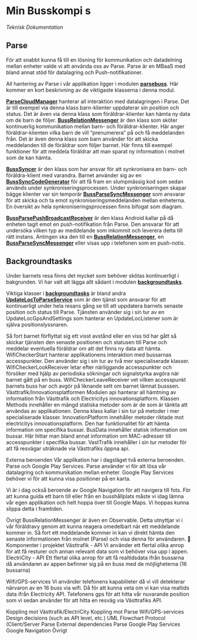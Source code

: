 # Min Busskompi s
*Teknisk Dokumentation*

## Parse
För att snabbt kunna få till en lösning för kommunikation och datadelning mellan enheter valde vi att använda oss av Parse. Parse är en MBaaS med bland annat stöd för datalagring och Push-notifikationer.

All hantering av Parse i vår applikation ligger i modulen **[parsebuss](https://github.com/maffan/MinBusskompis/tree/master/app/src/main/java/se/grupp4/minbusskompis/parsebuss)**. Här kommer en kort beskrivning av de viktigaste klasserna i denna modul.

**[ParseCloudManager](https://github.com/maffan/MinBusskompis/blob/master/app/src/main/java/se/grupp4/minbusskompis/parsebuss/ParseCloudManager.java)** hanterar all interaktion med datalagringen i Parse. Det är till exempel via denna klass barn-klienter uppdaterar sin position och status. Det är även via denna klass som föräldrar-klienter kan hämta ny data om de barn de följer.
**[BussRelationMessenger](https://github.com/maffan/MinBusskompis/blob/master/app/src/main/java/se/grupp4/minbusskompis/parsebuss/BussRelationMessenger.java)** är den klass som sköter kontinuerlig kommunikation mellan barn- och föräldrar-klienter. Här anger föräldrar-klienten vilka barn de vill “prenumerera” på och få meddelanden från. Det är även denna klass som barn använder för att skicka meddelanden till de föräldrar som följer barnet. Här finns till exempel funktioner för att meddela föräldrar att man sparat ny information i molnet som de kan hämta.

**[BussSyncer](https://github.com/maffan/MinBusskompis/blob/master/app/src/main/java/se/grupp4/minbusskompis/parsebuss/BussSyncer.java)** är den klass som har ansvar för att synkronisera en barn- och föräldra-klient med varandra. Barnet använder sig av en **[BussSyncCodeGenerator](https://github.com/maffan/MinBusskompis/blob/master/app/src/main/java/se/grupp4/minbusskompis/parsebuss/BussSyncCodeGenerator.java)** för att få fram en slumpmässig kod som sedan används under synkroniseringsprocessen. Under synkroniseringen skapar bägge klienter var sin temporär **[BussParseSyncMessenger](https://github.com/maffan/MinBusskompis/blob/master/app/src/main/java/se/grupp4/minbusskompis/parsebuss/BussParseSyncMessenger.java)** som ansvarar för att skicka och ta emot synkroniseringsmeddelanden mellan enheterna. En översikt av hela synkroniseringsprocessen finns bifogat som diagram.

**[BussParsePushBroadcastReceiver](https://github.com/maffan/MinBusskompis/blob/master/app/src/main/java/se/grupp4/minbusskompis/parsebuss/BussParsePushBroadcastReceiver.java)** är den klass Android kallar på då enheten tagit emot en push-notifikation från Parse. Den ansvarar för att undersöka vilken typ av meddelande som inkommit och leverera detta till rätt instans. Antingen ska den till en **[BussRelationMessenger](https://github.com/maffan/MinBusskompis/blob/master/app/src/main/java/se/grupp4/minbusskompis/parsebuss/BussRelationMessenger.java)**, en **[BussParseSyncMessenger](https://github.com/maffan/MinBusskompis/blob/master/app/src/main/java/se/grupp4/minbusskompis/parsebuss/BussParseSyncMessenger.java)** eller visas upp i telefonen som en push-notis.


## Backgroundtasks
Under barnets resa finns det mycket som behöver skötas kontinuerligt i bakgrunden. Vi har valt att lägga allt sådant i modulen **[backgroundtasks](https://github.com/maffan/MinBusskompis/tree/master/app/src/main/java/se/grupp4/minbusskompis/backgroundtasks)**. 

Viktiga klasser i **[backgroundtasks](https://github.com/maffan/MinBusskompis/tree/master/app/src/main/java/se/grupp4/minbusskompis/backgroundtasks)** är bland andra **[UpdateLocToParseService](https://github.com/maffan/MinBusskompis/blob/master/app/src/main/java/se/grupp4/minbusskompis/backgroundtasks/UpdateLocToParseService.java)** som är den tjänst som ansvarar för att kontinuerligt under hela resans gång se till att uppdatera barnets senaste position och status till Parse. Tjänsten använder sig i sin tur av en UpdateLocGpsAndSettings som hanterar en UpdateLocListener som är själva positionslyssnaren. 

Så fort barnet förflyttat sig ett visst avstånd eller en viss tid har gått så skickar tjänsten den senaste positionen och statusen till Parse och meddelar eventuella föräldrar om att det finns ny data att hämta.
WifiCheckerStart hanterar applikationens interaktion med bussarnas accesspunkter. Den använder sig i sin tur av två mer specialiserade klasser. WifiCheckerLookReceiver letar efter närliggande accesspunkter och försöker med hjälp av periodiska sökningar och signalstyrka avgöra när barnet gått på en buss. WifiCheckerLeaveReceiver vet vilken accesspunkt barnets buss har och avgör på liknande sett om barnet lämnat busssen.
Västtrafik/Innovationsplatformen
Modulen api hanterar all hämtning av information från Västtrafik och Electricitys innovationsplatform. Klassen Methods innehåller en mängd statiska metoder som är de som är tänkta att användas av applikationen. Denna klass kallar i sin tur på metoder i mer specialiserade klasser. InnovationPlatform innehåller metoder riktade mot electricitys innovationsplatform. Den har funktionalitet för att hämta information om specifika bussar. BusData innehåller statisk information om bussar. Här hittar man bland annat information om MAC-adresser till accesspunkter i specifika bussar. VastTrafik innehåller i sin tur metoder för att få resvägar uträknade via Västtrafiks öppna api.





Externa beroenden
Vår applikation har i dagsläget två externa beroenden. Parse och Google Play Services. Parse använder vi för att lösa vår datalagring och kommunikation mellan enheter. Google Play Services behöver vi för att kunna visa positioner på en karta.

Vi är i dag också beroende av Google Navigation för att navigera till fots. För att kunna guida ett barn till eller från en busshållplats måste vi idag lämna vår egen applikation och helt hoppa över till Google Maps. Vi hoppas kunna slippa detta i framtiden.

Övrigt
BussRelationMessenger är även en Observable. Detta utnyttjar vi i vår föräldravy genom att kunna reagera omedelbart när ett meddelande kommer in. Så fort ett meddelande kommer in kan vi direkt hämta den senaste informationen från molnet (Parse) och visa denna för användaren.

Komponenter i projektet
Västtrafik - API
Vi använder ett flertal olika anrop för att få resturer och annan relevant data som vi behöver visa upp i appen.
ElectriCity - API
Ett flertal olika anrop för att få realtidsdata ifrån bussarna då användaren av appen befinner sig på en buss med de möjligheterna (16 bussarna)

Wifi/GPS-services
Vi använder telefonens kapabilieter då vi vill detekterar närvaron av en 16 buss via wifi. Då för att kunna veta om vi kan visa realtids data ifrån Electricity API. 
Telefonens gps för att hitta vår nuvarande position som vi sedan använder för att hitta en resväg via Västtrafiks API.


Koppling mot Västtrafik/ElectriCity
Koppling mot Parse
Wifi/GPS-services
Design decisions (such as API level, etc.)
UML
Flowchart
Protocol (Client/Server
Parse
External dependencies
Parse
Google Play Services
Google Navigation
Övrigt



